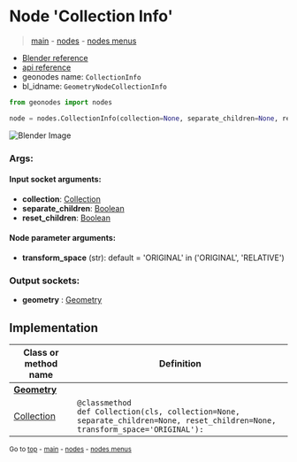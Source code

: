 # Node 'Collection Info'

> [main](../structure.md) - [nodes](nodes.md) - [nodes menus](nodes_menus.md)

- [Blender reference](https://docs.blender.org/manual/en/latest/modeling/geometry_nodes/input/collection_info.html)
- [api reference](https://docs.blender.org/api/current/bpy.types.GeometryNodeCollectionInfo.html)
- geonodes name: `CollectionInfo`
- bl_idname: `GeometryNodeCollectionInfo`

```python
from geonodes import nodes

node = nodes.CollectionInfo(collection=None, separate_children=None, reset_children=None, transform_space='ORIGINAL')
```

![Blender Image](https://docs.blender.org/manual/en/latest/_images/node-types_GeometryNodeCollectionInfo.webp)

### Args:

#### Input socket arguments:

- **collection**: [Collection](Collection.md)
- **separate_children**: [Boolean](Boolean.md)
- **reset_children**: [Boolean](Boolean.md)

#### Node parameter arguments:

- **transform_space** (str): default = 'ORIGINAL' in ('ORIGINAL', 'RELATIVE')

### Output sockets:

- **geometry** : [Geometry](Geometry.md)

## Implementation

| Class or method name | Definition |
|----------------------|------------|
| **[Geometry](Geometry.md)** |
| [Collection](Geometry.md#Collection-classmethod) | `@classmethod`<br> `def Collection(cls, collection=None, separate_children=None, reset_children=None, transform_space='ORIGINAL'):` |

<sub>Go to [top](#node-Collection-Info) - [main](../structure.md) - [nodes](nodes.md) - [nodes menus](nodes_menus.md)</sub>

